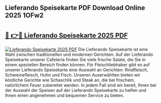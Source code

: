 ## Lieferando Speisekarte PDF Download Online 2025 1OFw2

# <h2><a href="http://gcbcwqk.nevu.top/?p=Lieferando+Speisekarte">🔗 👉🔴 Lieferando Speisekarte 2025 PDF</a></h2>

[![Lieferando Speisekarte 2025 PDF](https://i.imgur.com/dBaPXMq.png)](http://gcbcwqk.nevu.top/?p=Lieferando+Speisekarte)
Die Lieferando Speisekarte ist eine Wahl zwischen traditionellen und modernen Gerichten. Auf der Lieferando Speisekarte unserer Cafeteria finden Sie viele frische Salate, die Sie in einem speziellen Bereich finden können. Für Fleischliebhaber gibt es auf unserer Lieferando Speisekarte eine Auswahl an Gerichten: Rindfleisch, Schweinefleisch, Huhn und Fisch. Unseren Auserwählten bieten wir köstliche Gerichte wie Schaschlik und Steak an, die bei frischem, natürlichem Feuer zubereitet werden. In jedem Fall sind wir bereit, Ihnen bei der Auswahl der Speisen auf der Lieferando Speisekarte zu helfen und Ihnen einen angenehmen und bequemen Service zu bieten.
